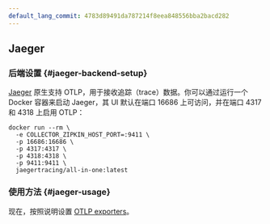 ```yaml
---
default_lang_commit: 4783d89491da787214f8eea848556bba2bacd282
---
```


## Jaeger

### 后端设置 {#jaeger-backend-setup}

[Jaeger](https://www.jaegertracing.io/) 原生支持 OTLP，用于接收追踪（trace）数据。你可以通过运行一个 Docker 容器来启动 Jaeger，其 UI 默认在端口 16686 上可访问，并在端口 4317 和 4318 上启用 OTLP：

```shell
docker run --rm \
  -e COLLECTOR_ZIPKIN_HOST_PORT=:9411 \
  -p 16686:16686 \
  -p 4317:4317 \
  -p 4318:4318 \
  -p 9411:9411 \
  jaegertracing/all-in-one:latest
```

### 使用方法 {#jaeger-usage}

现在，按照说明设置 [OTLP exporters](#otlp-dependencies)。
